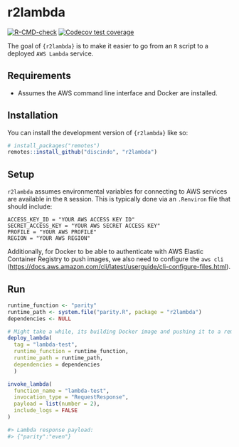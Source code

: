 
<!-- README.md is generated from README.Rmd. Please edit that file -->

# r2lambda

<!-- badges: start -->

[![R-CMD-check](https://github.com/discindo/r2lambda/actions/workflows/R-CMD-check.yaml/badge.svg)](https://github.com/discindo/r2lambda/actions/workflows/R-CMD-check.yaml)
[![Codecov test
coverage](https://codecov.io/gh/discindo/r2lambda/branch/main/graph/badge.svg)](https://app.codecov.io/gh/discindo/r2lambda?branch=main)
<!-- badges: end -->

The goal of `{r2lambda}` is to make it easier to go from an `R` script
to a deployed `AWS Lambda` service.

## Requirements

- Assumes the AWS command line interface and Docker are installed.

## Installation

You can install the development version of `{r2lambda}` like so:

``` r
# install_packages("remotes")
remotes::install_github("discindo", "r2lambda")
```

## Setup

`r2lambda` assumes environmental variables for connecting to AWS
services are available in the `R` session. This is typically done via an
`.Renviron` file that should include:

    ACCESS_KEY_ID = "YOUR AWS ACCESS KEY ID"
    SECRET_ACCESS_KEY = "YOUR AWS SECRET ACCESS KEY"
    PROFILE = "YOUR AWS PROFILE"
    REGION = "YOUR AWS REGION"

Additionally, for Docker to be able to authenticate with AWS Elastic
Container Registry to push images, we also need to configure the
`aws cli`
(<https://docs.aws.amazon.com/cli/latest/userguide/cli-configure-files.html>).

## Run

``` r
runtime_function <- "parity"
runtime_path <- system.file("parity.R", package = "r2lambda")
dependencies <- NULL

# Might take a while, its building Docker image and pushing it to a remote repository
deploy_lambda(
  tag = "lambda-test",
  runtime_function = runtime_function,
  runtime_path = runtime_path,
  dependencies = dependencies
  )

invoke_lambda(
  function_name = "lambda-test",
  invocation_type = "RequestResponse",
  payload = list(number = 2),
  include_logs = FALSE
)

#> Lambda response payload: 
#> {"parity":"even"}
```
